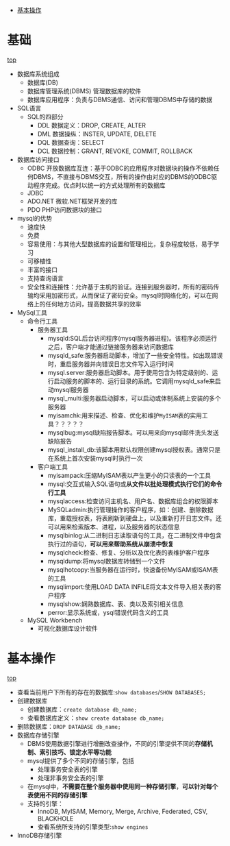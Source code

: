 <span id="catalog"></span>
- [基本操作](#基本操作)

# 基础
[top](#catalog)
* 数据库系统组成
    * 数据库(DB)
    * 数据库管理系统(DBMS) 管理数据库的软件
    * 数据库应用程序：负责与DBMS通信、访问和管理DBMS中存储的数据
* SQL语言
    * SQL的四部分
        * DDL 数据定义：DROP, CREATE, ALTER
        * DML 数据操纵：INSTER, UPDATE, DELETE
        * DQL 数据查询：SELECT
        * DCL 数据控制：GRANT, REVOKE, COMMIT, ROLLBACK
* 数据库访问接口
    * ODBC 开放数据库互连：基于ODBC的应用程序对数据块的操作不依赖任何DBMS，不直接与DBMS交互，所有的操作由对应的DBMS的ODBC驱动程序完成。优点时以统一的方式处理所有的数据库
    * JDBC
    * ADO.NET 微软.NET框架开发的库
    * PDO PHP访问数据块的接口
* mysql的优势
    * 速度快
    * 免费
    * 容易使用：与其他大型数据库的设置和管理相比，复杂程度较低，易于学习
    * 可移植性
    * 丰富的接口
    * 支持查询语言
    * 安全性和连接性：允许基于主机的验证。连接到服务器时，所有的密码传输均采用加密形式，从而保证了密码安全。mysql时网络化的，可以在网络上的任何地方访问，提高数据共享的效率
* MySql工具
    * 命令行工具
        * 服务器工具
            * mysqld:SQL后台访问程序(mysql服务器进程)。该程序必须运行之后，客户端才能通过链接服务器来访问数据库
            * mysqld_safe:服务器启动脚本，增加了一些安全特性。如出现错误时，重启服务器并向错误日志文件写入运行时间
            * mysql.server:服务器启动脚本。用于使用包含为特定级别的、运行启动服务的脚本的、运行目录的系统。它调用mysqld_safe来启动mysql服务器
            * mysql_multi:服务器启动脚本，可以启动或体制系统上安装的多个服务器
            * myisamchk:用来描述、检查、优化和维护`MyISAM`表的实用工具？？？？？
            * mysqlbug:mysql缺陷报告脚本。可以用来向mysql邮件洗头发送缺陷报告
            * mysql_install_db:该脚本用默认权限创建mysql授权表。通常只是在系统上首次安装mysql时执行一次
        * 客户端工具
            * myisampack:压缩MyISAM表以产生更小的只读表的一个工具
            * mysql:交互式输入SQL语句或**从文件以批处理模式执行它们的命令行工具**
            * mysqlaccess:检查访问主机名、用户名、数据库组合的权限脚本
            * MySQLadmin:执行管理操作的客户程序，如：创建、删除数据库，重载授权表，将表刷新到硬盘上，以及重新打开日志文件。还可以用来检索版本、进程，以及服务器的状态信息
            * mysqlbinlog:从二进制日志读取语句的工具，在二进制文件中包含执行过的语句，**可以用来帮助系统从崩溃中恢复**
            * mysqlcheck:检查、修复、分析以及优化表的表维护客户程序
            * mysqldump:将mysql数据库转储到一个文件
            * mysqlhotcopy:当服务器在运行时，快速备份MyISAM或ISAM表的工具
            * mysqlimport:使用LOAD DATA INFILE将文本文件导入相关表的客户程序
            * mysqlshow:娴熟数据库、表、类以及索引相关信息
            * perror:显示系统或，ysql错误代码含义的工具
    * MySQL Workbench
        * 可视化数据库设计软件

# 基本操作
[top](#catalog)
* 查看当前用户下所有的存在的数据库:`show databases`/`SHOW DATABASES;`
* 创建数据库
    * 创建数据库：`create database db_name;`
    * 查看数据库定义：`show create database db_name;`
* 删除数据库：`DROP DATABASE db_name;`
* 数据库存储引擎
    * DBMS使用数据引擎进行增删改查操作，不同的引擎提供不同的**存储机制、索引技巧、锁定水平等功能**
    * mysql提供了多个不同的存储引擎，包括
        * 处理事务安全表的引擎
        * 处理非事务安全表的引擎
    * 在mysql中，**不需要在整个服务器中使用同一种存储引擎**，**可以针对每个表使用不同的存储引擎**
    * 支持的引擎：
        * InnoDB, MyISAM, Memory, Merge, Archive, Federated, CSV, BLACKHOLE
        * 查看系统所支持的引擎类型:`show engines`
* InnoDB存储引擎